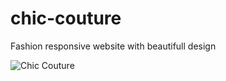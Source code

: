 # chic-couture

Fashion responsive website with beautifull design

![Chic Couture](https://github.com/Code-OB/chic-couture/blob/main/screenshot/chic-couture.png?raw=true "Chic Couture")

